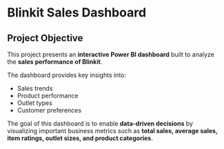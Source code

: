 # Blinkit Sales Dashboard  

## Project Objective  
This project presents an **interactive Power BI dashboard** built to analyze the **sales performance of Blinkit**.  

The dashboard provides key insights into:  
- Sales trends  
- Product performance  
- Outlet types  
- Customer preferences  

The goal of this dashboard is to enable **data-driven decisions** by visualizing important business metrics such as **total sales, average sales, item ratings, outlet sizes, and product categories**.  
